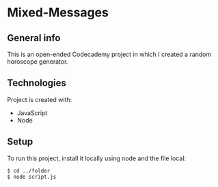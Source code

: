 # Mixed-Messages

## General info
This is an open-ended Codecademy project in which I created a random horoscope generator.
	
## Technologies
Project is created with:
* JavaScript
* Node
	
## Setup
To run this project, install it locally using node and the file local:

```
$ cd ../folder
$ node script.js
